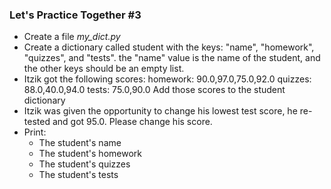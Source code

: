 ### Let's Practice Together \#3

- Create a file *my_dict.py*
- Create a dictionary called student with the keys: "name", "homework", "quizzes", and "tests".
the "name" value is the name of the student, and the other keys should be an empty list.
- Itzik got the following scores: 
  homework: 90.0,97.0,75.0,92.0
  quizzes: 88.0,40.0,94.0
  tests: 75.0,90.0
  Add those scores to the student dictionary 
- Itzik was given the opportunity to change his lowest test score, he re-tested and got 95.0. Please change his score.
- Print: 
    - The student's name
    - The student's homework
    - The student's quizzes
    - The student's tests
